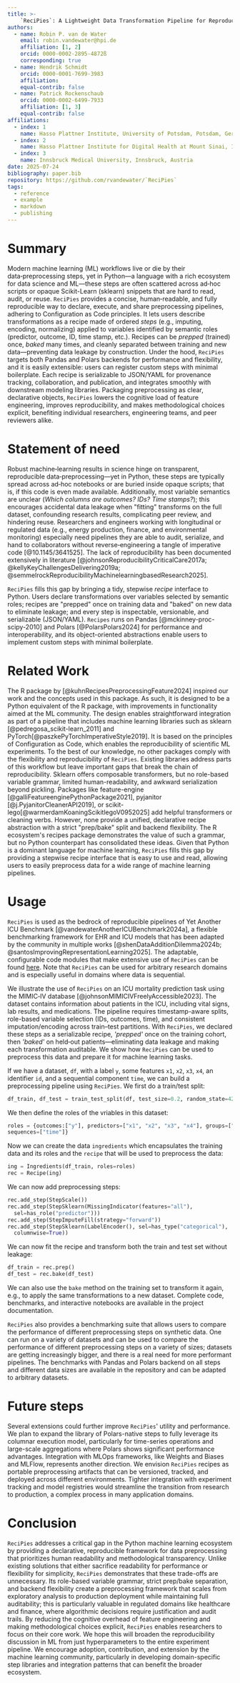 ```yaml
---
title: >-
    `ReciPies`: A Lightweight Data Transformation Pipeline for Reproducible ML
authors:
  - name: Robin P. van de Water
    email: robin.vandewater@hpi.de
    affiliation: [1, 2]
    orcid: 0000-0002-2895-4872ß
    corresponding: true
  - name: Hendrik Schmidt
    orcid: 0000-0001-7699-3983
    affiliation: 
    equal-contrib: false
  - name: Patrick Rockenschaub
    orcid: 0000-0002-6499-7933
    affiliation: [1, 3]
    equal-contrib: false
affiliations:
  - index: 1
    name: Hasso Plattner Institute, University of Potsdam, Potsdam, Germany
  - index: 2
    name: Hasso Plattner Institute for Digital Health at Mount Sinai, Icahn School of Medicine at Mount Sinai, New York City, NY, USA
  - index: 3
    name: Innsbruck Medical University, Innsbruck, Austria
date: 2025-07-24
bibliography: paper.bib
repository: https://github.com/rvandewater/`ReciPies`
tags:
  - reference
  - example
  - markdown
  - publishing
---
```

<!-- 
Guide:
https://github.com/openjournals/inara/blob/main/example/paper.md  -->
<!-- # Summary

Machine learning pipelines often require complicated preprocessing pipelines. Our aim is to simplify this with a python package that can be used to define human-readable and reproducible pipelines for machine learning tasks.

# Statement of Need

Python is the most popular programming language for machine learning. However, preprocessing data for machine learning tasks can be a time-consuming and error-prone process. `ReciPies` is a python package that aims to simplify this process by providing a fast and intuitive interface for preprocessing data. It can use both a polars [@PolarsPolars2024] backend, which allows for fast python-native data processing, and a traditional Pandas [@mckinney-proc-scipy-2010] backend for use with legacy data tools. 
`ReciPies` is designed to be easy to use and flexible, allowing users to easily preprocess data for a wide range of machine learning pipelines. 
Moreover, we hide the complexity of the preprocessing pipeline from the user which allows for more reproducible and maintainable code. -->

# Summary
Modern machine learning (ML) workflows live or die by their data‑preprocessing steps, yet in Python—a language with a rich ecosystem for data science and ML—these steps are often scattered across ad‑hoc scripts or opaque Scikit-Learn (sklearn) snippets that are hard to read, audit, or reuse. `ReciPies` provides a concise, human‑readable, and fully reproducible way to declare, execute, and share preprocessing pipelines, adhering to Configuration as Code principles. It lets users describe transformations as a recipe made of ordered *steps* (e.g., imputing, encoding, normalizing) applied to variables identified by semantic roles (predictor, outcome, ID, time stamp, etc.). Recipes can be *prepped* (trained) once, *baked* many times, and cleanly separated between training and new data—preventing data leakage by construction. Under the hood, `ReciPies` targets both Pandas and Polars backends for performance and flexibility, and it is easily extensible: users can register custom steps with minimal boilerplate. Each recipe is serializable to JSON/YAML for provenance tracking, collaboration, and publication, and integrates smoothly with downstream modeling libraries. Packaging preprocessing as clear, declarative objects, `ReciPies` lowers the cognitive load of feature engineering, improves reproducibility, and makes methodological choices explicit, benefiting individual researchers, engineering teams, and peer reviewers alike.

# Statement of need
Robust machine‑learning results in science hinge on transparent, reproducible data‑preprocessing—yet in Python, these steps are typically spread across ad‑hoc notebooks or are buried inside opaque scripts; that is, if this code is even made available. Additionally, most variable semantics are unclear (*Which columns are outcomes? IDs? Time stamps?*); this encourages accidental data leakage when "fitting" transforms on the full dataset, confounding research results, complicating peer review, and hindering reuse. Researchers and engineers working with longitudinal or regulated data (e.g., energy production, finance, and environmental monitoring) especially need pipelines they are able to audit, serialize, and hand to collaborators without reverse‑engineering a tangle of imperative code [@10.1145/3641525]. The lack of reproducibility has been documented extensively in literature [@johnsonReproducibilityCriticalCare2017a; @kellyKeyChallengesDelivering2019a; @semmelrockReproducibilityMachinelearningbasedResearch2025].

`ReciPies` fills this gap by bringing a tidy, stepwise *recipe* interface to Python. Users declare transformations over variables selected by semantic roles; recipes are "prepped" once on training data and "baked" on new data to eliminate leakage; and every step is inspectable, versionable, and serializable (JSON/YAML). `Recipes` runs on Pandas [@mckinney-proc-scipy-2010] and Polars [@PolarsPolars2024] for performance and interoperability, and its object-oriented abstractions enable users to implement custom steps with minimal boilerplate. 

<!-- We illustrate its utility on an intensive‑care prediction task and in teaching settings, showing that a clear, declarative preprocessing grammar reduces cognitive load, eases collaboration, and strengthens the reproducibility of published ML results. -->

# Related Work
The R package by [@kuhnRecipesPreprocessingFeature2024] inspired our work and the concepts used in this package. As such, it is designed to be a Python equivalent of the R package, with improvements in functionality aimed at the ML community. The design enables 
straightforward integration as part of a pipeline that includes machine learning libraries such as sklearn [@pedregosa_scikit-learn_2011] and PyTorch[@paszkePyTorchImperativeStyle2019]. It is based on the principles of Configuration as Code, which enables the reproducibility of scientific ML experiments. To the best of our knowledge, no other packages comply with the flexibility and reproducibility of `ReciPies`. Existing libraries address parts of this workflow but leave important gaps that break the chain of reproducibility. Sklearn offers composable transformers, but no role-based variable grammar, limited human-readability, and awkward serialization beyond pickling. Packages like feature-engine [@galliFeatureenginePythonPackage2021], pyjanitor [@j.PyjanitorCleanerAPI2019], or scikit-lego[@warmerdamKoaningScikitlegoV0952025] add helpful transformers or cleaning verbs. However, none provide a unified, declarative recipe abstraction with a strict "prep/bake" split and backend flexibility. The R ecosystem's recipes package demonstrates the value of such a grammar, but no Python counterpart has consolidated these ideas. Given that Python is a dominant language for machine learning, `ReciPies` fills this gap by providing a stepwise recipe interface that is easy to use and read, allowing users to easily preprocess data for a wide range of machine learning pipelines.

# Usage
`ReciPies` is used as the bedrock of reproducible pipelines of Yet Another ICU Benchmark [@vandewaterAnotherICUBenchmark2024a], a flexible benchmarking framework for EHR and ICU models that has been adapted by the community in multiple works [@shenDataAdditionDilemma2024b; @santosImprovingRepresentationLearning2025]. The adaptable, configurable code modules that make extensive use of `ReciPies` can be found [here](https://github.com/rvandewater/YAIB/blob/development/icu_benchmarks/data/preprocessor.py). Note that `ReciPies` can be used for arbitrary research domains and is especially useful in domains where data is sequential.

We illustrate the use of `ReciPies` on an ICU mortality prediction task using the MIMIC‑IV database [@johnsonMIMICIVFreelyAccessible2023]. The dataset contains information about patients in the ICU, including vital signs, lab results, and medications. The pipeline requires timestamp-aware splits, role-based variable selection (IDs, outcomes, time), and consistent imputation/encoding across train–test partitions. With `ReciPies`, we declared these steps as a serializable recipe, *'prepped'* once on the training cohort, then *'baked'* on held‑out patients—eliminating data leakage and making each transformation auditable. We show how `ReciPies` can be used to preprocess this data and prepare it for machine learning tasks.

If we have a dataset, `df`, with a label `y`, some features `x1`, `x2`, `x3`, `x4`, an identifier `id`, and a sequential component `time`, we can build a preprocessing pipeline using `ReciPies`. We first do a train/test split:

``` Python
df_train, df_test = train_test_split(df, test_size=0.2, random_state=42)
```
We then define the roles of the vriables in this dataset:
``` Python
roles = {outcomes:["y"], predictors=["x1", "x2", "x3", "x4"], groups=["id"], 
sequences=["time"]}
```
Now we can create the data `ingredients` which encapsulates the training data and its roles and the `recipe` that will be used to preprocess the data:
``` Python
ing = Ingredients(df_train, roles=roles)
rec = Recipe(ing)
```
We can now add preprocessing steps:
``` Python
rec.add_step(StepScale())
rec.add_step(StepSklearn(MissingIndicator(features="all"), 
  sel=has_role("predictor")))
rec.add_step(StepImputeFill(strategy="forward"))
rec.add_step(StepSklearn(LabelEncoder(), sel=has_type("categorical"), 
  columnwise=True))
```

We can now fit the recipe and transform both the train and test set without leakage:
``` Python
df_train = rec.prep()
df_test = rec.bake(df_test)
```
We can also use the `bake` method on the training set to transform it again, e.g., to apply the same transformations to a new dataset. Complete code, benchmarks, and interactive notebooks are available in the project documentation.

`ReciPies` also provides a benchmarking suite that allows users to compare the performance of different preprocessing steps on synthetic data. One can run on a variety of datasets and can be used to compare the performance of different preprocessing steps on a variety of sizes; datasets are getting increasingly bigger, and there is a real need for more performant pipelines. The benchmarks with Pandas and Polars backend on all steps and different data sizes are available in the repository and can be adapted to arbitrary datasets.
<!-- 
We compare the time taken to preprocess data using `ReciPies` with the time taken to preprocess data using Pandas and Polars directly. The benchmarks show a mixed picture, with the Pandas backend outperforming Polars in some steps. This is likely due to some functionality not being natively available in Polars at the time of writing. `ReciPies" benchmark suite can track the development of these packages in terms of efficiency. The experiments have been performed with five seeds and the mean and standard deviation are reported. -->
<!-- 
![Duration for each step and data size.](images/duration_combined_plots.pdf)
![Memory usage for each step and data size.](images/memory_combined_plots.pdf) -->

<!-- | data_size | step                |   Pandas ± (std)    |   Polars ± (std)    |
| --------: | :------------------ | :-----------------: | :-----------------: |
|       100 | Historical_Count    |    11.77 ± 1.05     |     4.64 ± 0.59     |
|      1000 | Historical_Count    |    29.08 ± 1.64     |     6.80 ± 0.18     |
|     10000 | Historical_Count    |    200.47 ± 2.15    |    23.38 ± 0.45     |
|    100000 | Historical_Count    |   1886.23 ± 38.02   |    185.97 ± 2.36    |
|   1000000 | Historical_Count    |  19135.68 ± 283.49  |   1865.41 ± 36.66   |
|  10000000 | Historical_Count    | 196319.48 ± 1228.98 |  24056.20 ± 289.09  |
|       100 | Historical_Max      |     6.83 ± 0.70     |     4.87 ± 0.46     |
|      1000 | Historical_Max      |     8.14 ± 1.19     |     7.91 ± 0.35     |
|     10000 | Historical_Max      |    20.27 ± 1.88     |    34.48 ± 0.72     |
|    100000 | Historical_Max      |   129.83 ± 28.64    |    289.07 ± 5.06    |
|   1000000 | Historical_Max      |  1396.58 ± 288.93   |   3100.53 ± 74.24   |
|  10000000 | Historical_Max      |  9613.01 ± 222.25   |  35865.05 ± 241.89  |
|       100 | Historical_Mean     |    11.91 ± 0.74     |     5.48 ± 0.82     |
|      1000 | Historical_Mean     |    29.28 ± 1.59     |     7.71 ± 0.47     |
|     10000 | Historical_Mean     |    199.91 ± 3.45    |    31.36 ± 1.47     |
|    100000 | Historical_Mean     |   1863.51 ± 39.57   |    261.96 ± 8.46    |
|   1000000 | Historical_Mean     |  18969.24 ± 346.06  |   2860.31 ± 74.72   |
|  10000000 | Historical_Mean     | 194379.68 ± 1077.68 |  33442.42 ± 394.12  |
|       100 | Historical_Min      |     6.90 ± 0.67     |     5.01 ± 0.41     |
|      1000 | Historical_Min      |     8.36 ± 1.40     |     7.69 ± 0.18     |
|     10000 | Historical_Min      |    20.91 ± 1.73     |    34.24 ± 1.34     |
|    100000 | Historical_Min      |   130.25 ± 29.15    |    290.29 ± 8.26    |
|   1000000 | Historical_Min      |  1386.63 ± 282.46   |   3160.03 ± 14.56   |
|  10000000 | Historical_Min      |  9831.88 ± 171.49   |  35986.32 ± 277.50  |
|       100 | KBinsDiscretizer    |     9.37 ± 0.72     |     7.88 ± 1.61     |
|      1000 | KBinsDiscretizer    |    11.18 ± 1.73     |     7.66 ± 0.77     |
|     10000 | KBinsDiscretizer    |    30.44 ± 2.18     |    19.22 ± 1.97     |
|    100000 | KBinsDiscretizer    |   208.56 ± 40.38    |    132.57 ± 2.05    |
|   1000000 | KBinsDiscretizer    |  2430.03 ± 543.49   |   1495.98 ± 14.09   |
|  10000000 | KBinsDiscretizer    |  14434.75 ± 326.05  |  13772.40 ± 83.03   |
|       100 | MaxAbsScaler        |     7.02 ± 0.64     |     4.99 ± 0.62     |
|      1000 | MaxAbsScaler        |     7.80 ± 0.79     |     6.33 ± 0.52     |
|     10000 | MaxAbsScaler        |    14.05 ± 1.55     |    16.09 ± 0.95     |
|    100000 | MaxAbsScaler        |    77.73 ± 5.22     |    93.50 ± 9.96     |
|   1000000 | MaxAbsScaler        |   731.35 ± 40.15    |   940.63 ± 66.99    |
|  10000000 | MaxAbsScaler        |  7033.08 ± 102.73   |   8695.71 ± 43.69   |
|       100 | MinMaxScaler        |     7.10 ± 0.67     |     5.02 ± 0.59     |
|      1000 | MinMaxScaler        |     7.90 ± 0.68     |     5.98 ± 0.61     |
|     10000 | MinMaxScaler        |    14.39 ± 1.34     |    13.95 ± 0.34     |
|    100000 | MinMaxScaler        |    78.11 ± 10.29    |    79.85 ± 2.99     |
|   1000000 | MinMaxScaler        |   763.72 ± 102.21   |   806.07 ± 10.16    |
|  10000000 | MinMaxScaler        |   6437.05 ± 68.68   |   8101.09 ± 91.64   |
|       100 | MissingIndicator    |     7.17 ± 1.01     |     4.85 ± 0.68     |
|      1000 | MissingIndicator    |     8.32 ± 0.91     |     6.94 ± 4.44     |
|     10000 | MissingIndicator    |    20.15 ± 2.33     |    13.41 ± 0.52     |
|    100000 | MissingIndicator    |   133.30 ± 26.25    |    86.17 ± 6.75     |
|   1000000 | MissingIndicator    |  1340.77 ± 263.58   |   861.31 ± 13.76    |
|  10000000 | MissingIndicator    |  9789.76 ± 248.58   |  8652.58 ± 116.77   |
|       100 | PowerTransformer    |    64.40 ± 1.89     |    63.67 ± 1.95     |
|      1000 | PowerTransformer    |    83.53 ± 2.47     |    82.04 ± 2.44     |
|     10000 | PowerTransformer    |   227.49 ± 12.36    |    215.79 ± 6.78    |
|    100000 | PowerTransformer    |   1780.65 ± 52.37   |   1717.76 ± 18.06   |
|   1000000 | PowerTransformer    |  20199.55 ± 597.75  | 19214.55 ± 1217.01  |
|  10000000 | PowerTransformer    | 223822.38 ± 3796.60 | 341245.64 ± 7683.62 |
|       100 | QuantileTransformer |    12.82 ± 1.03     |    10.69 ± 0.90     |
|      1000 | QuantileTransformer |    18.56 ± 1.32     |    16.11 ± 1.36     |
|     10000 | QuantileTransformer |    71.73 ± 1.03     |    63.20 ± 1.18     |
|    100000 | QuantileTransformer |   444.37 ± 37.04    |    377.84 ± 6.38    |
|   1000000 | QuantileTransformer |  4168.16 ± 353.79   |   3523.79 ± 12.42   |
|  10000000 | QuantileTransformer |  37417.58 ± 265.68  |  39721.94 ± 302.41  |
|       100 | RobustScaler        |    11.94 ± 0.95     |    10.10 ± 0.74     |
|      1000 | RobustScaler        |    14.82 ± 0.95     |    13.14 ± 0.50     |
|     10000 | RobustScaler        |    36.73 ± 1.62     |    36.53 ± 0.51     |
|    100000 | RobustScaler        |   253.41 ± 10.01    |    252.06 ± 3.45    |
|   1000000 | RobustScaler        |  2432.56 ± 122.14   |   2477.61 ± 21.86   |
|  10000000 | RobustScaler        |  22991.53 ± 230.82  |  26018.57 ± 452.09  |
|       100 | SplineTransformer   |    12.56 ± 1.66     |    16.34 ± 1.69     |
|      1000 | SplineTransformer   |    22.76 ± 1.86     |    26.44 ± 2.10     |
|     10000 | SplineTransformer   |   130.17 ± 13.47    |    140.09 ± 8.89    |
|    100000 | SplineTransformer   |  1172.72 ± 123.12   |   1222.58 ± 77.83   |
|   1000000 | SplineTransformer   |  10161.89 ± 170.11  |  13171.53 ± 515.62  |
|  10000000 | SplineTransformer   | 102361.61 ± 2905.30 | 134908.07 ± 6628.31 |
|       100 | StandardScaler      |     7.42 ± 1.04     |     5.54 ± 0.85     |
|      1000 | StandardScaler      |     8.37 ± 0.98     |     6.79 ± 0.79     |
|     10000 | StandardScaler      |    16.18 ± 1.55     |    18.35 ± 1.44     |
|    100000 | StandardScaler      |    97.69 ± 5.19     |   116.77 ± 13.28    |
|   1000000 | StandardScaler      |   956.16 ± 58.34    |  1185.37 ± 110.37   |
|  10000000 | StandardScaler      |  8947.25 ± 123.73   |  10620.27 ± 181.71  |
|       100 | StepImputeFill      |     8.84 ± 0.91     |     4.14 ± 0.40     |
|      1000 | StepImputeFill      |    10.78 ± 1.72     |     5.83 ± 0.36     |
|     10000 | StepImputeFill      |    27.53 ± 2.46     |    17.83 ± 0.15     |
|    100000 | StepImputeFill      |   226.36 ± 17.17    |    150.83 ± 3.17    |
|   1000000 | StepImputeFill      |  2723.33 ± 142.30   |  1729.52 ± 106.81   |
|  10000000 | StepImputeFill      |  31721.51 ± 261.49  |  22858.77 ± 274.37  | -->


# Future steps
Several extensions could further improve `ReciPies`' utility and performance. We plan to expand the library of Polars-native steps to fully leverage its columnar execution model, particularly for time-series operations and large-scale aggregations where Polars shows significant performance advantages. Integration with MLOps frameworks, like Weights and Biases and MLFlow, represents another direction. We envision `ReciPies` recipes as portable preprocessing artifacts that can be versioned, tracked, and deployed across different environments. Tighter integration with experiment tracking and model registries would streamline the transition from research to production, a complex process in many application domains.

# Conclusion
`ReciPies` addresses a critical gap in the Python machine learning ecosystem by providing a declarative, reproducible framework for data preprocessing that prioritizes human readability and methodological transparency. Unlike existing solutions that either sacrifice readability for performance or flexibility for simplicity, `ReciPies` demonstrates that these trade-offs are unnecessary. Its role-based variable grammar, strict prep/bake separation, and backend flexibility create a preprocessing framework that scales from exploratory analysis to production deployment while maintaining full auditability; this is particularly valuable in regulated domains like healthcare and finance, where algorithmic decisions require justification and audit trails. By reducing the cognitive overhead of feature engineering and making methodological choices explicit, `ReciPies` enables researchers to focus on their core work. We hope this will broaden the reproducibility discussion in ML from just hyperparameters to the entire experiment pipeline. We encourage adoption, contribution, and extension by the machine learning community, particularly in developing domain-specific step libraries and integration patterns that can benefit the broader ecosystem.